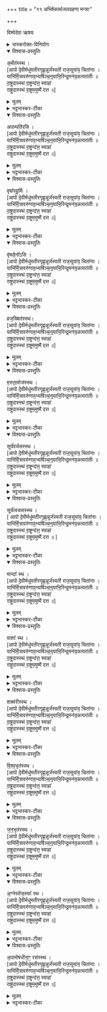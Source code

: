 +++
title = "११ अभिषेकार्थजलग्रहणा मन्त्राः"

+++

विश्वेदेवा ऋषयः

<details><summary>भास्करोक्त-विनियोगः</summary>

1अभिषेकार्थं षोडश सप्तदश वा वायव्यैर्गृह्णाति -  
अर्थेतस्थेत्येतैर्मन्त्रैः ॥  
एतास्व् अप्सु  
प्रथमम् आज्येन हुत्वा  
ग्रहान् गृह्णाति ।  

यस्मिन्न् एव जुहोति,  
तस्मिन्न् एव जले  
तेनैव मन्त्रेण ग्रहं गृह्णाति ।   

तत्र 'आपो देवीः' इत्यादिका त्रिष्टुप् सर्वत्रानुषज्यते ।
  
'राष्ट्रदास्स्थ राष्ट्रं दत्त स्वाहा' इत्यन्तेन होमः,  
 'राष्ट्रदास्स्थ राष्ट्रममुष्मै दत्त' इत्यन्तेन ग्रहणम् ।  
  
अमुष्मा इत्यत्र चतुर्थ्यन्तं विशेषवाचिपदमुपादीयते, 
यथा राजसींहवर्मणे दत्तेति ।  
'अपां ग्रहान् गृह्णात्येतद्वाव राजसूयम्' इत्यग्निकाण्डे ब्राह्मणं भवति ।
</details>


<details open><summary>विश्वास-प्रस्तुतिः</summary>

अ॒र्थेत॑स्स्थ  ।  
[आपो दे॒वीर्मधु॑मतीरगृह्ण॒न्नूर्ज॑स्वती राज॒सूया॑य॒ चिता॑नाः ।    
याभि॑र्मि॒त्रावरु॑णाव॒भ्यषि॑ञ्च॒न्॒याभि॒रिन्द्र॒मन॑य॒न्नत्यरा॑तीः  ॥    
रा॒ष्ट्र॒दास्स्थ॑ रा॒ष्ट्रन्द॑त्त॒ स्वाहा॑   
राष्ट्र॒दास्स्थ॑ रा॒ष्ट्रम॒मुष्मै॑ दत्त ॥]   
</details>

<details><summary>मूलम्</summary>

अ॒र्थेत॑स्स्थ  ।  
[आपो दे॒वीर्मधु॑मतीरगृह्ण॒न्नूर्ज॑स्वती राज॒सूया॑य॒ चिता॑नाः ।    
याभि॑र्मि॒त्रावरु॑णाव॒भ्यषि॑ञ्च॒न्॒याभि॒रिन्द्र॒मन॑य॒न्नत्यरा॑तीः  ॥    
रा॒ष्ट्र॒दास्स्थ॑ रा॒ष्ट्रन्द॑त्त॒ स्वाहा॑   
राष्ट्र॒दास्स्थ॑ रा॒ष्ट्रम॒मुष्मै॑ दत्त ॥]   
</details>

<details><summary>भट्टभास्कर-टीका</summary>

तत्रायं प्रयोगक्रमः - 'अर्थेतस्थापो देवीर्मधुमतीरगृह्णन्' इत्यारभ्य 'राष्ट्रं दत्त स्वाहा' इति सारस्वतीष्वप्सु प्रागेवानीतासु वहन्तीनां वा जले आज्येन जुहोति, पुनश्च 'अर्थेतस्स्थापो देवीः' इत्यारभ्य, 'राष्ट्रं राजेन्द्रवर्मणे दत्त' इति तस्मिन्नेव जले वायव्यैः पर्णमयेन गृह्णाति । पर्णमयेन स्रुवेणेति केचित् । एवमुत्तरत्रापि होमग्रहणे सर्वत्र समानमन्त्रे कर्तव्ये ।

 मन्त्रार्थस्तु - अर्थेतस्स्थ हे आपः अर्थमरणीयं स्थानान्तरं यन्ति गच्छन्तीति अर्थेतः । एतेः क्विप् । तादृशीर्व आपः व्यापनस्वभावाः देवीः दीप्तिमतीः मधुमतीः मधुरसवतीः अगृह्णन्देवाः, ऋत्वीजो वा । ऊर्जस्वतीः बलवतीः राजसूयाय राजसूयार्थं राजसूये अभिषेकार्थमगृह्णन् चितानाः चिन्तयन्तीः राजसूयाभिनिष्पत्त्युपायचिन्ताव्यापृताः । यद्वा - राजसूयाय चिताना देवा अगृह्णन् । राजेह सूयते राजा वानेन सूयते इति राजसूयः क्रतुः, 'राजसूयसूर्य' इति क्यपि निपात्यते । चिती सञ्चेतने, चुरादिरनुदात्तेत्, 'बहुलमन्यत्रापि' इति णिलुक्, 'बहुलं छन्दसि' इति शपो लुक्, लसार्वधातुकानुदात्तत्वे धातुस्वरः । याभिर्युष्माभिर्मित्रावरुणौ कर्मस्वभ्यषिञ्चन्देवाः, याभिश्च युष्माभिरिन्द्रमभ्यषिञ्चन् देवाः, अरातींश्चात्यनयन् इन्द्रं सर्वान् शत्रूनतीत्योपरीन्द्रं स्थापितवन्तः ; ता यूयं राष्ट्रदास्स्थ राष्ट्रस्य दात्र्यस्स्थ, अद्भिर्हि राष्ट्रं भवति । ता यूयमस्मै राष्ट्रं दत्त, स्वाहा स्वाहुतमिदमाज्यमस्तु इति होमे । ग्रहणे तु यस्माद्राष्ट्रदास्स्थ, तस्मादमुष्मै राजेन्द्रवर्मणे राष्ट्रं दत्त ; ता वो गृह्णामीति ॥
</details>

<details open><summary>विश्वास-प्रस्तुतिः</summary>

अपाम्पति॑रसि  ।   
[आपो दे॒वीर्मधु॑मतीरगृह्ण॒न्नूर्ज॑स्वती राज॒सूया॑य॒ चिता॑नाः ।    
याभि॑र्मि॒त्रावरु॑णाव॒भ्यषि॑ञ्च॒न्॒याभि॒रिन्द्र॒मन॑य॒न्नत्यरा॑तीः  ॥    
रा॒ष्ट्र॒दास्स्थ॑ रा॒ष्ट्रन्द॑त्त॒ स्वाहा॑   
राष्ट्र॒दास्स्थ॑ रा॒ष्ट्रम॒मुष्मै॑ दत्त ॥]   
</details>

<details><summary>मूलम्</summary>

अपाम्पति॑रसि  ।   
[आपो दे॒वीर्मधु॑मतीरगृह्ण॒न्नूर्ज॑स्वती राज॒सूया॑य॒ चिता॑नाः ।    
याभि॑र्मि॒त्रावरु॑णाव॒भ्यषि॑ञ्च॒न्॒याभि॒रिन्द्र॒मन॑य॒न्नत्यरा॑तीः  ॥    
रा॒ष्ट्र॒दास्स्थ॑ रा॒ष्ट्रन्द॑त्त॒ स्वाहा॑   
राष्ट्र॒दास्स्थ॑ रा॒ष्ट्रम॒मुष्मै॑ दत्त ॥]   
</details>

<details><summary>भट्टभास्कर-टीका</summary>

2पुन्नदस्य शोणादेर्वा जलं - अपाम्पतिरसीति ॥ अपाम्पतिस्समुद्रः तदीया आप उच्यन्ते ; विकारे प्रकृतिशब्दात् । समुदायशब्दादेकवचनम् । शोणादीनां पुंस्त्वेन अपांपतित्वम् । 'ऊडिदम्' इति षष्ठ्या उदात्तत्वम् ॥
</details>

<details open><summary>विश्वास-प्रस्तुतिः</summary>

वृषा᳚स्यू॒र्मिः  ।  
[आपो दे॒वीर्मधु॑मतीरगृह्ण॒न्नूर्ज॑स्वती राज॒सूया॑य॒ चिता॑नाः ।   
याभि॑र्मि॒त्रावरु॑णाव॒भ्यषि॑ञ्च॒न्॒याभि॒रिन्द्र॒मन॑य॒न्नत्यरा॑तीः  ॥    
रा॒ष्ट्र॒दास्स्थ॑ रा॒ष्ट्रन्द॑त्त॒ स्वाहा॑   
राष्ट्र॒दास्स्थ॑ रा॒ष्ट्रम॒मुष्मै॑ दत्त ॥]   
</details>

<details><summary>मूलम्</summary>

वृषा᳚स्यू॒र्मिः  ।  
[आपो दे॒वीर्मधु॑मतीरगृह्ण॒न्नूर्ज॑स्वती राज॒सूया॑य॒ चिता॑नाः ।   
याभि॑र्मि॒त्रावरु॑णाव॒भ्यषि॑ञ्च॒न्॒याभि॒रिन्द्र॒मन॑य॒न्नत्यरा॑तीः  ॥    
रा॒ष्ट्र॒दास्स्थ॑ रा॒ष्ट्रन्द॑त्त॒ स्वाहा॑   
राष्ट्र॒दास्स्थ॑ रा॒ष्ट्रम॒मुष्मै॑ दत्त ॥]   
</details>

<details><summary>भट्टभास्कर-टीका</summary>

3अथ नद्यां पुरुषे पशौ वा तिष्ठति प्रतीपमन्य ऊर्मिर्युद्ध्यति, अन्वीपमन्यः ; तयोः प्रतिस्रोता य ऊर्मिर्भवति तज्जलं गृह्णाति - वृषास्यूर्मीरिति ॥ वृषा वर्षिता वृष्टिहेतुत्वात् । प्रधाने[धानं]वा ; सङ्घातरूपत्वात् । ऊर्मिस्सङ्घातार्था अरणशीला वा ॥
</details>

<details open><summary>विश्वास-प्रस्तुतिः</summary>

वृ॑षसे॒नो॑ऽसि  ।   
[आपो दे॒वीर्मधु॑मतीरगृह्ण॒न्नूर्ज॑स्वती राज॒सूया॑य॒ चिता॑नाः ।    
याभि॑र्मि॒त्रावरु॑णाव॒भ्यषि॑ञ्च॒न्॒याभि॒रिन्द्र॒मन॑य॒न्नत्यरा॑तीः  ॥    
रा॒ष्ट्र॒दास्स्थ॑ रा॒ष्ट्रन्द॑त्त॒ स्वाहा॑   
राष्ट्र॒दास्स्थ॑ रा॒ष्ट्रम॒मुष्मै॑ दत्त ॥]   
</details>

<details><summary>मूलम्</summary>

वृ॑षसे॒नो॑ऽसि  ।   
[आपो दे॒वीर्मधु॑मतीरगृह्ण॒न्नूर्ज॑स्वती राज॒सूया॑य॒ चिता॑नाः ।    
याभि॑र्मि॒त्रावरु॑णाव॒भ्यषि॑ञ्च॒न्॒याभि॒रिन्द्र॒मन॑य॒न्नत्यरा॑तीः  ॥    
रा॒ष्ट्र॒दास्स्थ॑ रा॒ष्ट्रन्द॑त्त॒ स्वाहा॑   
राष्ट्र॒दास्स्थ॑ रा॒ष्ट्रम॒मुष्मै॑ दत्त ॥]   
</details>

<details><summary>भट्टभास्कर-टीका</summary>

4अथानुस्रोता य ऊर्मिस्तज्जलं गृह्णाति - वृषसेनोसीति ॥ सेक्त्री सेना यस्य संघातत्वेन महत्त्वात् सेकसामर्थ्याच्च । छान्दसमन्तोदात्तत्वम् । केचित्तु - वृषास्यूर्मिरित्येतावता ऊर्मिजलं गृह्णाति, वृषसेनोसीति पल्वल्यमिति ॥
</details>

<details open><summary>विश्वास-प्रस्तुतिः</summary>

व्रज॒ख्षित॑स्स्थ।   
[आपो दे॒वीर्मधु॑मतीरगृह्ण॒न्नूर्ज॑स्वती राज॒सूया॑य॒ चिता॑नाः ।   
याभि॑र्मि॒त्रावरु॑णाव॒भ्यषि॑ञ्च॒न्॒याभि॒रिन्द्र॒मन॑य॒न्नत्यरा॑तीः  ॥    
रा॒ष्ट्र॒दास्स्थ॑ रा॒ष्ट्रन्द॑त्त॒ स्वाहा॑   
राष्ट्र॒दास्स्थ॑ रा॒ष्ट्रम॒मुष्मै॑ दत्त ॥]   
</details>

<details><summary>मूलम्</summary>

व्रज॒ख्षित॑स्स्थ।   
[आपो दे॒वीर्मधु॑मतीरगृह्ण॒न्नूर्ज॑स्वती राज॒सूया॑य॒ चिता॑नाः ।   
याभि॑र्मि॒त्रावरु॑णाव॒भ्यषि॑ञ्च॒न्॒याभि॒रिन्द्र॒मन॑य॒न्नत्यरा॑तीः  ॥    
रा॒ष्ट्र॒दास्स्थ॑ रा॒ष्ट्रन्द॑त्त॒ स्वाहा॑   
राष्ट्र॒दास्स्थ॑ रा॒ष्ट्रम॒मुष्मै॑ दत्त ॥]   
</details>

<details><summary>भट्टभास्कर-टीका</summary>

5अथ कूप्या गृह्णाति - व्रजक्षितस्स्थ इति ॥ व्रजे वेष्टितेवकाशे क्षियन्ति निवसन्तीति व्रजक्षितः । क्षि निवासगत्योः ॥
</details>

<details open><summary>विश्वास-प्रस्तुतिः</summary>

म॒रुता॒मोज॑स्स्थ  ।   
[आपो दे॒वीर्मधु॑मतीरगृह्ण॒न्नूर्ज॑स्वती राज॒सूया॑य॒ चिता॑नाः ।    
याभि॑र्मि॒त्रावरु॑णाव॒भ्यषि॑ञ्च॒न्॒याभि॒रिन्द्र॒मन॑य॒न्नत्यरा॑तीः  ॥    
रा॒ष्ट्र॒दास्स्थ॑ रा॒ष्ट्रन्द॑त्त॒ स्वाहा॑   
राष्ट्र॒दास्स्थ॑ रा॒ष्ट्रम॒मुष्मै॑ दत्त ॥]   
</details>

<details><summary>मूलम्</summary>

म॒रुता॒मोज॑स्स्थ  ।   
[आपो दे॒वीर्मधु॑मतीरगृह्ण॒न्नूर्ज॑स्वती राज॒सूया॑य॒ चिता॑नाः ।    
याभि॑र्मि॒त्रावरु॑णाव॒भ्यषि॑ञ्च॒न्॒याभि॒रिन्द्र॒मन॑य॒न्नत्यरा॑तीः  ॥    
रा॒ष्ट्र॒दास्स्थ॑ रा॒ष्ट्रन्द॑त्त॒ स्वाहा॑   
राष्ट्र॒दास्स्थ॑ रा॒ष्ट्रम॒मुष्मै॑ दत्त ॥]   
</details>

<details><summary>भट्टभास्कर-टीका</summary>

6प्रतीपोदकमावर्तजलं गृह्णाति - मरुतामोजस्स्थेति ॥ मरुतां वायूनामोजः बलं स्थ ; तेन निर्वृत्तत्वात् ॥
</details>

<details open><summary>विश्वास-प्रस्तुतिः</summary>

सूर्य॑वर्चसस्स्थ  ।   
[आपो दे॒वीर्मधु॑मतीरगृह्ण॒न्नूर्ज॑स्वती राज॒सूया॑य॒ चिता॑नाः ।    
याभि॑र्मि॒त्रावरु॑णाव॒भ्यषि॑ञ्च॒न्॒याभि॒रिन्द्र॒मन॑य॒न्नत्यरा॑तीः  ॥    
रा॒ष्ट्र॒दास्स्थ॑ रा॒ष्ट्रन्द॑त्त॒ स्वाहा॑   
राष्ट्र॒दास्स्थ॑ रा॒ष्ट्रम॒मुष्मै॑ दत्त ॥]   
</details>

<details><summary>मूलम्</summary>

सूर्य॑वर्चसस्स्थ  ।   
[आपो दे॒वीर्मधु॑मतीरगृह्ण॒न्नूर्ज॑स्वती राज॒सूया॑य॒ चिता॑नाः ।    
याभि॑र्मि॒त्रावरु॑णाव॒भ्यषि॑ञ्च॒न्॒याभि॒रिन्द्र॒मन॑य॒न्नत्यरा॑तीः  ॥    
रा॒ष्ट्र॒दास्स्थ॑ रा॒ष्ट्रन्द॑त्त॒ स्वाहा॑   
राष्ट्र॒दास्स्थ॑ रा॒ष्ट्रम॒मुष्मै॑ दत्त ॥]   
</details>

<details><summary>भट्टभास्कर-टीका</summary>

7आदित्ये दृश्यमाने यदा वर्षति तज्जलं गृह्णाति - सुर्यवर्चसस्स्थेति ॥ सूर्यं वर्चयन्ति भृशं दीपयन्ति । 'गतिकारकयोरपि पूर्वपदप्रकृतिस्वरत्वञ्च' इत्यसुन् । सातपेहि वर्षे भृशमादित्यो दीप्यते । बहुव्रीहिर्वा सूर्यस्येव वर्चो येषामिति । सूर्यरश्मिसंयोगेन वर्चस्वित्वात् ॥
</details>

<details open><summary>विश्वास-प्रस्तुतिः</summary>

सूर्य॑त्वचसस्स्थ ।  
[ आपो दे॒वीर्मधु॑मतीरगृह्ण॒न्नूर्ज॑स्वती राज॒सूया॑य॒ चिता॑नाः ।    
याभि॑र्मि॒त्रावरु॑णाव॒भ्यषि॑ञ्च॒न्॒याभि॒रिन्द्र॒मन॑य॒न्नत्यरा॑तीः ॥    
रा॒ष्ट्र॒दास्स्थ॑ रा॒ष्ट्रन्द॑त्त॒ स्वाहा॑   
राष्ट्र॒दास्स्थ॑ रा॒ष्ट्रम॒मुष्मै॑ दत्त ॥ ]   
</details>

<details><summary>मूलम्</summary>

सूर्य॑त्वचसस्स्थ ।  
[ आपो दे॒वीर्मधु॑मतीरगृह्ण॒न्नूर्ज॑स्वती राज॒सूया॑य॒ चिता॑नाः ।    
याभि॑र्मि॒त्रावरु॑णाव॒भ्यषि॑ञ्च॒न्॒याभि॒रिन्द्र॒मन॑य॒न्नत्यरा॑तीः ॥    
रा॒ष्ट्र॒दास्स्थ॑ रा॒ष्ट्रन्द॑त्त॒ स्वाहा॑   
राष्ट्र॒दास्स्थ॑ रा॒ष्ट्रम॒मुष्मै॑ दत्त ॥ ]   
</details>

<details><summary>भट्टभास्कर-टीका</summary>

8यत्र कुत्र चित्प्रसन्नं जलं गृह्णाति - सूर्यत्वचसस्स्थेति ॥ त्वच संवरणे, सुर्यं त्वचन्ति संवृण्वन्ति । पूर्ववदसुन् । यासु खलु निर्मलास्वप्सु रूपाणि परिदृश्यन्ते ताः खलु सूर्यरूपप्रकाशनं सूर्यमपि स्वमहिम्ना संवृण्वन्ति ॥
</details>

<details open><summary>विश्वास-प्रस्तुतिः</summary>

मान्दाः᳚ स्थ  ।   
[आपो दे॒वीर्मधु॑मतीरगृह्ण॒न्नूर्ज॑स्वती राज॒सूया॑य॒ चिता॑नाः ।    
याभि॑र्मि॒त्रावरु॑णाव॒भ्यषि॑ञ्च॒न्॒याभि॒रिन्द्र॒मन॑य॒न्नत्यरा॑तीः  ॥   
रा॒ष्ट्र॒दास्स्थ॑ रा॒ष्ट्रन्द॑त्त॒ स्वाहा॑   
राष्ट्र॒दास्स्थ॑ रा॒ष्ट्रम॒मुष्मै॑ दत्त ॥]   
</details>

<details><summary>मूलम्</summary>

मान्दाः᳚ स्थ  ।   
[आपो दे॒वीर्मधु॑मतीरगृह्ण॒न्नूर्ज॑स्वती राज॒सूया॑य॒ चिता॑नाः ।    
याभि॑र्मि॒त्रावरु॑णाव॒भ्यषि॑ञ्च॒न्॒याभि॒रिन्द्र॒मन॑य॒न्नत्यरा॑तीः  ॥   
रा॒ष्ट्र॒दास्स्थ॑ रा॒ष्ट्रन्द॑त्त॒ स्वाहा॑   
राष्ट्र॒दास्स्थ॑ रा॒ष्ट्रम॒मुष्मै॑ दत्त ॥]   
</details>

<details><summary>भट्टभास्कर-टीका</summary>

9स्थावराणां गृह्नाति, ह्रादीर्वा - मान्दास्स्थेति ॥ मन्दस्वभावाः । मां दत्तदेवेभ्य इति ह्रादं कुर्वाणाः, अशोष्या इत्यन्ये ॥
</details>

<details open><summary>विश्वास-प्रस्तुतिः</summary>

वाशाः᳚ स्थ  ।   
[आपो दे॒वीर्मधु॑मतीरगृह्ण॒न्नूर्ज॑स्वती राज॒सूया॑य॒ चिता॑नाः ।   
याभि॑र्मि॒त्रावरु॑णाव॒भ्यषि॑ञ्च॒न्॒याभि॒रिन्द्र॒मन॑य॒न्नत्यरा॑तीः  ॥   
रा॒ष्ट्र॒दास्स्थ॑ रा॒ष्ट्रन्द॑त्त॒ स्वाहा॑   
राष्ट्र॒दास्स्थ॑ रा॒ष्ट्रम॒मुष्मै॑ दत्त ॥]   
</details>

<details><summary>मूलम्</summary>

वाशाः᳚ स्थ  ।   
[आपो दे॒वीर्मधु॑मतीरगृह्ण॒न्नूर्ज॑स्वती राज॒सूया॑य॒ चिता॑नाः ।   
याभि॑र्मि॒त्रावरु॑णाव॒भ्यषि॑ञ्च॒न्॒याभि॒रिन्द्र॒मन॑य॒न्नत्यरा॑तीः  ॥   
रा॒ष्ट्र॒दास्स्थ॑ रा॒ष्ट्रन्द॑त्त॒ स्वाहा॑   
राष्ट्र॒दास्स्थ॑ रा॒ष्ट्रम॒मुष्मै॑ दत्त ॥]   
</details>

<details><summary>भट्टभास्कर-टीका</summary>

10अवश्यायोदकं गृह्णाति - [ वाशास्थेति ॥ वाशा वश्याः नीहारो हि नदीप्रवाहवन्मनुष्यगतिं न प्रतिबध्नाति ; ततो वश्यत्वम् ॥
</details>

<details open><summary>विश्वास-प्रस्तुतिः</summary>

शक्व॑रीस्स्थ  ।   
[आपो दे॒वीर्मधु॑मतीरगृह्ण॒न्नूर्ज॑स्वती राज॒सूया॑य॒ चिता॑नाः ।   
याभि॑र्मि॒त्रावरु॑णाव॒भ्यषि॑ञ्च॒न्॒याभि॒रिन्द्र॒मन॑य॒न्नत्यरा॑तीः  ॥    
रा॒ष्ट्र॒दास्स्थ॑ रा॒ष्ट्रन्द॑त्त॒ स्वाहा॑   
राष्ट्र॒दास्स्थ॑ रा॒ष्ट्रम॒मुष्मै॑ दत्त ॥]   
</details>

<details><summary>मूलम्</summary>

शक्व॑रीस्स्थ  ।   
[आपो दे॒वीर्मधु॑मतीरगृह्ण॒न्नूर्ज॑स्वती राज॒सूया॑य॒ चिता॑नाः ।   
याभि॑र्मि॒त्रावरु॑णाव॒भ्यषि॑ञ्च॒न्॒याभि॒रिन्द्र॒मन॑य॒न्नत्यरा॑तीः  ॥    
रा॒ष्ट्र॒दास्स्थ॑ रा॒ष्ट्रन्द॑त्त॒ स्वाहा॑   
राष्ट्र॒दास्स्थ॑ रा॒ष्ट्रम॒मुष्मै॑ दत्त ॥]   
</details>

<details><summary>भट्टभास्कर-टीका</summary>

11गोरुल्ब्याः गोर्गर्भवेष्टनगता आपो गृह्णाति - ] शक्वरीस्स्थेति ॥ गर्भसंरक्षणे शक्ताश्शक्वर्यः । 'वा छन्दसि' इति पूर्वसवार्णदीर्घत्वम् ॥
</details>

<details open><summary>विश्वास-प्रस्तुतिः</summary>

वि॒श्व॒भृत॑स्स्थ ।    
[आपो दे॒वीर्मधु॑मतीरगृह्ण॒न्नूर्ज॑स्वती राज॒सूया॑य॒ चिता॑नाः ।    
याभि॑र्मि॒त्रावरु॑णाव॒भ्यषि॑ञ्च॒न्॒याभि॒रिन्द्र॒मन॑य॒न्नत्यरा॑तीः  ॥   
रा॒ष्ट्र॒दास्स्थ॑ रा॒ष्ट्रन्द॑त्त॒ स्वाहा॑   
राष्ट्र॒दास्स्थ॑ रा॒ष्ट्रम॒मुष्मै॑ दत्त ॥]   
</details>

<details><summary>मूलम्</summary>

वि॒श्व॒भृत॑स्स्थ ।    
[आपो दे॒वीर्मधु॑मतीरगृह्ण॒न्नूर्ज॑स्वती राज॒सूया॑य॒ चिता॑नाः ।    
याभि॑र्मि॒त्रावरु॑णाव॒भ्यषि॑ञ्च॒न्॒याभि॒रिन्द्र॒मन॑य॒न्नत्यरा॑तीः  ॥   
रा॒ष्ट्र॒दास्स्थ॑ रा॒ष्ट्रन्द॑त्त॒ स्वाहा॑   
राष्ट्र॒दास्स्थ॑ रा॒ष्ट्रम॒मुष्मै॑ दत्त ॥]   
</details>

<details><summary>भट्टभास्कर-टीका</summary>

12पयो गृह्णाति - विश्वभृतस्स्थेति ॥ विश्वं बिभ्रति धारयन्ति वा पोषयन्ति वा विश्वभृतः, तद्रूपेण विवक्षितत्वात् बहुवचनं स्त्रीत्वं च ॥
</details>

<details open><summary>विश्वास-प्रस्तुतिः</summary>

ज॒न॒भृत॑स्स्थ ।  
[आपो दे॒वीर्मधु॑मतीरगृह्ण॒न्नूर्ज॑स्वती राज॒सूया॑य॒ चिता॑नाः ।    
याभि॑र्मि॒त्रावरु॑णाव॒भ्यषि॑ञ्च॒न्॒याभि॒रिन्द्र॒मन॑य॒न्नत्यरा॑तीः  ॥    
रा॒ष्ट्र॒दास्स्थ॑ रा॒ष्ट्रन्द॑त्त॒ स्वाहा॑   
राष्ट्र॒दास्स्थ॑ रा॒ष्ट्रम॒मुष्मै॑ दत्त ॥]   
</details>

<details><summary>मूलम्</summary>

ज॒न॒भृत॑स्स्थ ।  
[आपो दे॒वीर्मधु॑मतीरगृह्ण॒न्नूर्ज॑स्वती राज॒सूया॑य॒ चिता॑नाः ।    
याभि॑र्मि॒त्रावरु॑णाव॒भ्यषि॑ञ्च॒न्॒याभि॒रिन्द्र॒मन॑य॒न्नत्यरा॑तीः  ॥    
रा॒ष्ट्र॒दास्स्थ॑ रा॒ष्ट्रन्द॑त्त॒ स्वाहा॑   
राष्ट्र॒दास्स्थ॑ रा॒ष्ट्रम॒मुष्मै॑ दत्त ॥]   
</details>

<details><summary>भट्टभास्कर-टीका</summary>

13दधि गृह्नाति - जनभृतस्स्थेति ॥ जनं बिभ्रर्तीति जनभृतः ॥
</details>

<details open><summary>विश्वास-प्रस्तुतिः</summary>

अ॒ग्नेस्ते॑ज॒स्याः᳚ स्थ  ।   
[आपो दे॒वीर्मधु॑मतीरगृह्ण॒न्नूर्ज॑स्वती राज॒सूया॑य॒ चिता॑नाः ।    
याभि॑र्मि॒त्रावरु॑णाव॒भ्यषि॑ञ्च॒न्॒याभि॒रिन्द्र॒मन॑य॒न्नत्यरा॑तीः  ॥   
रा॒ष्ट्र॒दास्स्थ॑ रा॒ष्ट्रन्द॑त्त॒ स्वाहा॑   
राष्ट्र॒दास्स्थ॑ रा॒ष्ट्रम॒मुष्मै॑ दत्त ॥]   
</details>

<details><summary>मूलम्</summary>

अ॒ग्नेस्ते॑ज॒स्याः᳚ स्थ  ।   
[आपो दे॒वीर्मधु॑मतीरगृह्ण॒न्नूर्ज॑स्वती राज॒सूया॑य॒ चिता॑नाः ।    
याभि॑र्मि॒त्रावरु॑णाव॒भ्यषि॑ञ्च॒न्॒याभि॒रिन्द्र॒मन॑य॒न्नत्यरा॑तीः  ॥   
रा॒ष्ट्र॒दास्स्थ॑ रा॒ष्ट्रन्द॑त्त॒ स्वाहा॑   
राष्ट्र॒दास्स्थ॑ रा॒ष्ट्रम॒मुष्मै॑ दत्त ॥]   
</details>

<details><summary>भट्टभास्कर-टीका</summary>

14घृतं गृह्णाति - अग्नेस्तेजस्यास्स्थेति ॥ अग्नेस्तेजसा सहितास्तेजस्याः गवादिर्द्रष्टव्यः । तेजसो वा निमित्तभूतास्तेजस्याः । 'गोद्व्यचः' इति यत् । तेजसि वा भवाः ; तदर्थं व्यापृतत्वात् ॥
</details>

<details open><summary>विश्वास-प्रस्तुतिः</summary>

अ॒पामोष॑धीना॒ꣳ॒ रस॑स्स्थ  ।   
[आपो दे॒वीर्मधु॑मतीरगृह्ण॒न्नूर्ज॑स्वती राज॒सूया॑य॒ चिता॑नाः ।   
याभि॑र्मि॒त्रावरु॑णाव॒भ्यषि॑ञ्च॒न्॒याभि॒रिन्द्र॒मन॑य॒न्नत्यरा॑तीः  ॥   
रा॒ष्ट्र॒दास्स्थ॑ रा॒ष्ट्रन्द॑त्त॒ स्वाहा॑   
राष्ट्र॒दास्स्थ॑ रा॒ष्ट्रम॒मुष्मै॑ दत्त ॥]   
</details>

<details><summary>मूलम्</summary>

अ॒पामोष॑धीना॒ꣳ॒ रस॑स्स्थ  ।   
[आपो दे॒वीर्मधु॑मतीरगृह्ण॒न्नूर्ज॑स्वती राज॒सूया॑य॒ चिता॑नाः ।   
याभि॑र्मि॒त्रावरु॑णाव॒भ्यषि॑ञ्च॒न्॒याभि॒रिन्द्र॒मन॑य॒न्नत्यरा॑तीः  ॥   
रा॒ष्ट्र॒दास्स्थ॑ रा॒ष्ट्रन्द॑त्त॒ स्वाहा॑   
राष्ट्र॒दास्स्थ॑ रा॒ष्ट्रम॒मुष्मै॑ दत्त ॥]   
</details>

<details><summary>भट्टभास्कर-टीका</summary>

15-16मधु गृह्णाति - अपामोषधीनां रसस्थेति ॥ अद्भ्य ओषधीभ्यश्च निष्पत्तेः ॥

इत्यष्टमे एकादशोनुवाकः ॥  
</details>
